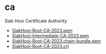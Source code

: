 # ca

Siak Hooi Certificate Authority

- [SiakHooi-Root-CA-2023.pem](docs/SiakHooi-Root-CA-2023.pem)
- [SiakHooi-Intermediate-CA-2023.pem](docs/SiakHooi-Intermediate-CA-2023.pem)
- [SiakHooi-Root-CA-2023.chain-bundle.pem](docs/SiakHooi-Root-CA-2023.chain-bundle.pem)
- [SiakHooi-Root-CA-2023.crl](docs/SiakHooi-Root-CA-2023.crl)
